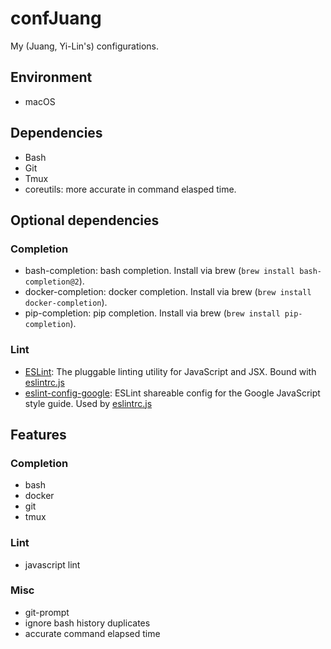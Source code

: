# confJuang
My (Juang, Yi-Lin's) configurations.


## Environment
- macOS


## Dependencies
- Bash
- Git
- Tmux
- coreutils: more accurate in command elasped time.

## Optional dependencies
### Completion
- bash-completion: bash completion. Install via brew (`brew install bash-completion@2`).
- docker-completion: docker completion. Install via brew (`brew install docker-completion`).
- pip-completion: pip completion. Install via brew (`brew install pip-completion`).
### Lint
- [ESLint](http://eslint.org/): The pluggable linting utility for JavaScript and JSX. Bound with [eslintrc.js](eslintrc.js)
- [eslint-config-google](https://github.com/google/eslint-config-google): ESLint shareable config for the Google JavaScript style guide. Used by [eslintrc.js](eslintrc.js)


## Features

### Completion
- bash
- docker
- git
- tmux

### Lint
- javascript lint

### Misc
- git-prompt
- ignore bash history duplicates
- accurate command elapsed time
